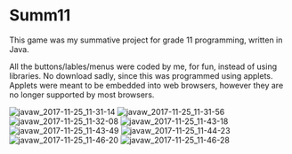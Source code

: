 # Summ11 

This game was my summative project for grade 11 programming, written in Java.

All the buttons/lables/menus were coded by me, for fun, instead of using libraries.
No download sadly, since this was programmed using applets. Applets were meant to be embedded into web browsers, however they are no longer supported by most browsers.

![javaw_2017-11-25_11-31-14](https://user-images.githubusercontent.com/26353101/52168488-13a7ff80-26f9-11e9-9c44-cfb59282cdc5.png)
![javaw_2017-11-25_11-31-56](https://user-images.githubusercontent.com/26353101/52168489-13a7ff80-26f9-11e9-876f-42b3190aa1e5.png)
![javaw_2017-11-25_11-32-08](https://user-images.githubusercontent.com/26353101/52168490-13a7ff80-26f9-11e9-833c-aea6a4c5759a.png)
![javaw_2017-11-25_11-43-18](https://user-images.githubusercontent.com/26353101/52168491-13a7ff80-26f9-11e9-9d97-9cb958d90297.png)
![javaw_2017-11-25_11-43-49](https://user-images.githubusercontent.com/26353101/52168492-13a7ff80-26f9-11e9-901e-c92615e1f1ef.png)
![javaw_2017-11-25_11-44-23](https://user-images.githubusercontent.com/26353101/52168493-13a7ff80-26f9-11e9-9066-3af7a4dfcc29.png)
![javaw_2017-11-25_11-46-20](https://user-images.githubusercontent.com/26353101/52168494-13a7ff80-26f9-11e9-9147-088d36b88342.png)
![javaw_2017-11-25_11-46-28](https://user-images.githubusercontent.com/26353101/52168495-13a7ff80-26f9-11e9-8ca5-b74ce6ef652d.png)
